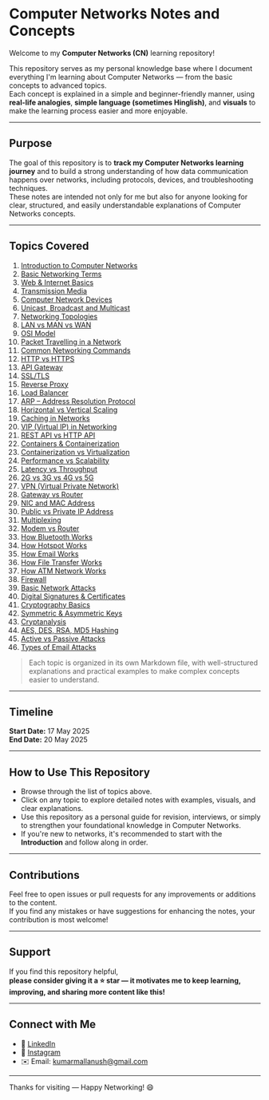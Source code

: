 # Computer Networks Notes and Concepts

Welcome to my **Computer Networks (CN)** learning repository!

This repository serves as my personal knowledge base where I document everything I'm learning about Computer Networks — from the basic concepts to advanced topics.  
Each concept is explained in a simple and beginner-friendly manner, using **real-life analogies**, **simple language (sometimes Hinglish)**, and **visuals** to make the learning process easier and more enjoyable.

---

## Purpose

The goal of this repository is to **track my Computer Networks learning journey** and to build a strong understanding of how data communication happens over networks, including protocols, devices, and troubleshooting techniques.  
These notes are intended not only for me but also for anyone looking for clear, structured, and easily understandable explanations of Computer Networks concepts.

---

## Topics Covered

1. [Introduction to Computer Networks](./01_Introduction_to_Computer_Networks.md)  
2. [Basic Networking Terms](./02_Basic_Networking_Terms.md)  
3. [Web & Internet Basics](./03_Web_and_Internet.md)  
4. [Transmission Media](./04_Transmission_Media.md)  
5. [Computer Network Devices](./05_Computer_Network_Devices.md)  
6. [Unicast, Broadcast and Multicast](./06_Unicast_Broadcast_and_Multicast.md)  
7. [Networking Topologies](./07_Networking_Topologies.md)  
8. [LAN vs MAN vs WAN](./08_LAN_vs_MAN_vs_WAN.md)  
9. [OSI Model](./09_OSI_Model.md)  
10. [Packet Travelling in a Network](./10_Packet_Travelling.md)  
11. [Common Networking Commands](./11_Common_Networking_Commands.md)  
12. [HTTP vs HTTPS](./12_HTTP_vs_HTTPS.md)  
13. [API Gateway](./13_API_Gateway.md)  
14. [SSL/TLS](./14_SSL_TLS.md)  
15. [Reverse Proxy](./15_Reverse_Proxy.md)  
16. [Load Balancer](./16_Load_Balancer.md)  
17. [ARP – Address Resolution Protocol](./17_ARP.md)  
18. [Horizontal vs Vertical Scaling](./18_Horizontal_vs_Vertical_Scaling.md)  
19. [Caching in Networks](./19_Caching.md)  
20. [VIP (Virtual IP) in Networking](./20_Virtual_IP.md)  
21. [REST API vs HTTP API](./21_REST_vs_HTTP_API.md)  
22. [Containers & Containerization](./22_Containers_and_Containerization.md)  
23. [Containerization vs Virtualization](./23_Containerization_vs_Virtualization.md)  
24. [Performance vs Scalability](./24_Performance_vs_Scalability.md)  
25. [Latency vs Throughput](./25_Latency_vs_Throughput.md)  
26. [2G vs 3G vs 4G vs 5G](./26_2G_vs_3G_vs_4G_vs_5G.md)  
27. [VPN (Virtual Private Network)](./27_VPN.md)  
28. [Gateway vs Router](./28_Gateway_vs_Router.md)  
29. [NIC and MAC Address](./29_NIC_and_MAC_Address.md)  
30. [Public vs Private IP Address](./30_Public_vs_Private_Address.md)  
31. [Multiplexing](./31_Multiplexing.md)  
32. [Modem vs Router](./32_Modem_vs_Router.md)  
33. [How Bluetooth Works](./33_Bluetooth_Working.md)  
34. [How Hotspot Works](./34_Hotspot_Working.md)  
35. [How Email Works](./35_Email_Working.md)  
36. [How File Transfer Works](./36_File_Transfer_Working.md)  
37. [How ATM Network Works](./37_ATM_Working.md)  
38. [Firewall](./38_Firewall.md)  
39. [Basic Network Attacks](./39_Basic_Network_Attacks.md)  
40. [Digital Signatures & Certificates](./40_Cryptography.md)  
41. [Cryptography Basics](./41_Cryptanalysis.md)  
42. [Symmetric & Asymmetric Keys](./42_Symmetric_Keys.md)  
43. [Cryptanalysis](./43_Cryptanalysis.md)  
44. [AES, DES, RSA, MD5 Hashing](./42_AES_DES_RSA_MD5.md)  
45. [Active vs Passive Attacks](./43_Active_vs_Passive_Attacks.md)  
46. [Types of Email Attacks](./44_Email_Attacks.md)  

> Each topic is organized in its own Markdown file, with well-structured explanations and practical examples to make complex concepts easier to understand.

---

## Timeline

**Start Date:** 17 May 2025  
**End Date:** 20 May 2025

---

## How to Use This Repository

- Browse through the list of topics above.  
- Click on any topic to explore detailed notes with examples, visuals, and clear explanations.  
- Use this repository as a personal guide for revision, interviews, or simply to strengthen your foundational knowledge in Computer Networks.  
- If you're new to networks, it's recommended to start with the **Introduction** and follow along in order.

---

## Contributions

Feel free to open issues or pull requests for any improvements or additions to the content.  
If you find any mistakes or have suggestions for enhancing the notes, your contribution is most welcome!

---

## Support

If you find this repository helpful,  
**please consider giving it a ⭐ star — it motivates me to keep learning, improving, and sharing more content like this!**

---

##  Connect with Me

- 💼 [LinkedIn](https://www.linkedin.com/in/anush-kumar-mall)  
- 📸 [Instagram](https://www.instagram.com/anushkumar13?igsh=NWc5a3VwbHN3bzZ0)  
- ✉️ Email: kumarmallanush@gmail.com

---

Thanks for visiting — Happy Networking! 😄
